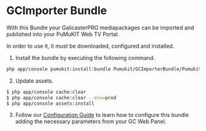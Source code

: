 # GCImporter Bundle
With this Bundle your GalicasterPRO mediapackages can be imported and published into your PuMuKIT Web TV Portal.

In order to use it, it must be downloaded, configured and installed.

1. Install the bundle by executing the following command.
```bash
php app/console pumukit:install:bundle Pumukit/GCImporterBundle/PumukitGCImporterBundle
```
2. Update assets.
```bash
$ php app/console cache:clear
$ php app/console cache:clear --env=prod
$ php app/console assets:install
```
3. Follow our [Configuration Guide](Resources/doc/ConfigurationGuide.md) to learn how to configure this bundle adding the necessary parameters from your GC Web Panel.
